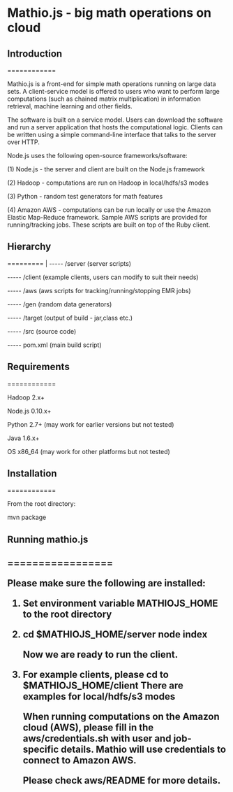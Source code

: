 <h1>Mathio.js - big math operations on cloud</h1>

<h2>Introduction</h2>
============

Mathio.js is a front-end for simple math operations running on large data sets. A client-service model is offered to users
 who want to perform large computations (such as chained matrix multiplication) in information retrieval, machine learning 
 and other fields.
 
 The software is built on a service model. Users can download the software and run a server application that hosts the
 computational logic. Clients can be written using a simple command-line interface that talks to the server over HTTP.
 
 Node.js uses the following open-source frameworks/software:
 
 (1) Node.js - the server and client are built on the Node.js framework
 
 (2) Hadoop - computations are run on Hadoop in local/hdfs/s3 modes
 
 (3) Python - random test generators for math features
 
 (4) Amazon AWS - computations can be run locally or use the Amazon Elastic Map-Reduce framework. Sample AWS scripts are
 provided for running/tracking jobs. These scripts are built on top of the Ruby client.
 
 <h2>Hierarchy</h2>
 =========
 
 <root>
 |
 ----- /server (server scripts)
 
 ----- /client (example clients, users can modify to suit their needs)
 
 ----- /aws (aws scripts for tracking/running/stopping EMR jobs)
 
 ----- /gen (random data generators)
 
 ----- /target (output of build - jar,class etc.)
 
 ----- /src (source code)
 
 ----- pom.xml (main build script)
 
<h2>Requirements</h2>
============

Hadoop 2.x+

Node.js 0.10.x+

Python 2.7+ (may work for earlier versions but not tested)

Java 1.6.x+ 

OS x86_64 (may work for other platforms but not tested)

<h2>Installation</h2>
============

From the root directory:

mvn package

<h2>Running mathio.js<h2>
=================

Please make sure the following are installed:

1. Set environment variable MATHIOJS_HOME to the root directory

2. cd $MATHIOJS_HOME/server
   node index
   
   Now we are ready to run the client.
   
3. For example clients, please cd to $MATHIOJS_HOME/client
   There are examples for local/hdfs/s3 modes
   
   When running computations on the Amazon cloud (AWS), please fill in the aws/credentials.sh with user and job-specific details. Mathio will use credentials to connect to Amazon AWS.

   Please check aws/README for more details.
   



